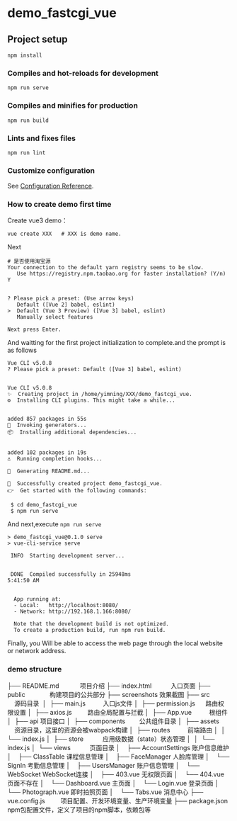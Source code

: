 # demo_fastcgi_vue

## Project setup
```
npm install
```

### Compiles and hot-reloads for development
```
npm run serve
```

### Compiles and minifies for production
```
npm run build
```

### Lints and fixes files
```
npm run lint
```

### Customize configuration
See [Configuration Reference](https://cli.vuejs.org/config/).

### How to create demo first time
Create vue3 demo：
```
vue create XXX   # XXX is demo name.
```
Next
```
# 是否使用淘宝源
Your connection to the default yarn registry seems to be slow.
   Use https://registry.npm.taobao.org for faster installation? (Y/n)  Y


? Please pick a preset: (Use arrow keys)            
   Default ([Vue 2] babel, eslint)                   
>  Default (Vue 3 Preview) ([Vue 3] babel, eslint)   
   Manually select features  

Next press Enter.
```
And waitting for the first project initialization to complete.and the prompt is as follows
```
Vue CLI v5.0.8
? Please pick a preset: Default ([Vue 3] babel, eslint)


Vue CLI v5.0.8
✨  Creating project in /home/yimning/XXX/demo_fastcgi_vue.
⚙️  Installing CLI plugins. This might take a while...


added 857 packages in 55s
🚀  Invoking generators...
📦  Installing additional dependencies...


added 102 packages in 19s
⚓  Running completion hooks...

📄  Generating README.md...

🎉  Successfully created project demo_fastcgi_vue.
👉  Get started with the following commands:

 $ cd demo_fastcgi_vue
 $ npm run serve

```
And next,execute `npm run serve`
```
> demo_fastcgi_vue@0.1.0 serve
> vue-cli-service serve

 INFO  Starting development server...


 DONE  Compiled successfully in 25948ms                                                                                                                                            5:41:50 AM


  App running at:
  - Local:   http://localhost:8080/
  - Network: http://192.168.1.166:8080/

  Note that the development build is not optimized.
  To create a production build, run npm run build.

```
Finally, you Will be able to access the web page through the local website or network address.




### demo structure
├── README.md            项目介绍
├── index.html           入口页面
├── public              构建项目的公共部分
├── screenshots                效果截图
├── src                源码目录 
│  ├── main.js          入口js文件
│  ├── permission.js      路由权限设置
│  ├── axios.js         路由全局配置与拦截
│  ├── App.vue          根组件
│  ├── api                   项目接口
│  ├── components        公共组件目录
│  ├── assets           资源目录，这里的资源会被wabpack构建
│  ├── routes           前端路由
│  │  └── index.js
│  ├── store           应用级数据（state）状态管理
│  │  └── index.js
│  └── views           页面目录 
│    ├── AccountSettings        账户信息维护
│    ├── ClassTable             课程信息管理
│    ├── FaceManager            人脸库管理
│    └── SignIn                 考勤信息管理
│    ├── UsersManager           账户信息管理
│    └── WebSocket              WebSocket连接 
│    ├── 403.vue                无权限页面
│    └── 404.vue                页面不存在
│    └── Dashboard.vue          主页面
│    └── Login.vue              登录页面
│    └── Photograph.vue         即时拍照页面
│    └── Tabs.vue               消息中心
├── vue.config.js         项目配置、开发环境变量、生产环境变量
├── package.json    npm包配置文件，定义了项目的npm脚本，依赖包等

